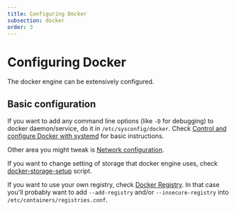 ```yaml
---
title: Configuring Docker
subsection: docker
order: 3
---
```


# Configuring Docker

The docker engine can be extensively configured.

## Basic configuration

If you want to add any command line options (like `-D` for debugging) to docker daemon/service, do it in `/etc/sysconfig/docker`. Check [Control and configure Docker with systemd](https://docs.docker.com/engine/admin/systemd/) for basic instructions.

Other area you might tweak is [Network configuration](https://docs.docker.com/engine/userguide/networking).

If you want to change setting of storage that docker engine uses, check [docker-storage-setup](http://www.projectatomic.io/docs/docker-storage-recommendation) script.

If you want to use your own registry, check [Docker Registry](http://docs.docker.com/registry). In that case you'll probably want to add `--add-registry` and/or `--insecure-registry` into `/etc/containers/registries.conf`.
